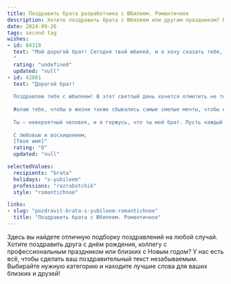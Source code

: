 ```yaml
---
title: Поздравить брата разработчика с Юбилеем. Романтичное
description: Хотите поздравить брата с Юбилеем или другим праздником? Наш ИИ создаст незабываемое поздравление, а вы обязательно выделитесь среди других.  
date: 2024-09-26
tags: second tag
wishes:
- id: 84318
  text: "Мой дорогой брат! Сегодня твой юбилей, и я хочу сказать тебе, что ты – не просто мой брат, а мой самый близкий друг, моя опора и вдохновение. Твой талант разработчика,  эта способность творить виртуальные миры,  всегда поражала меня, как и  твоя  нежность и  глубина души.  Пусть в твоей жизни всегда будет место для новых свершений,  ярких идей,  и  бесконечной любви. С юбилеем, мой дорогой!  Пусть  каждая строчка твоих кодов  будет наполнена  счастьем, а  каждая строка  твоей жизни — любовью и радостью.
  "
  rating: "undefined"
  updated: "null"
- id: 42881
  text: "Дорогой брат!
  
  Поздравляю тебя с юбилеем! В этот светлый день хочется отметить не только твои достижения как разработчика, но и тот невероятный мир, который ты создаёшь своими руками. Ты словно архитектор, строящий сложные и прекрасные города из кода, и я восхищаюсь твоей мастерством и талантом.
  
  Желаю тебе, чтобы в жизни также сбывались самые смелые мечты, чтобы каждый проект приносил радость и вдохновение. Пусть рядом будут надежные друзья, которые поддержат в трудную минуту, а в сердце царит любовь и уют.
  
  Ты — невероятный человек, и я горжусь, что ты мой брат. Пусть каждый новый год твоей жизни будет ярче и полнее, чем предыдущий, а впереди ждут только счастье и успех!
  
  С любовью и восхищением,
  [Твое имя]"
  rating: "0"
  updated: "null"

selectedValues:
  recipients: "brata"
  holidays: "s-yubileem"
  professions: "razrabotchik"
  style: "romantichnoe"

links:
- slug: "pozdravit-brata-s-yubileem-romantichnoe"
  title: "Поздравить брата с Юбилеем. Романтичное"
---
```


Здесь вы найдете отличную подборку поздравлений на любой случай. 
Хотите поздравить друга с днём рождения, коллегу с профессиональным праздником или близких с Новым годом? У нас есть всё, чтобы сделать ваш поздравительный текст незабываемым. Выбирайте нужную категорию и находите лучшие слова для ваших близких и друзей!
